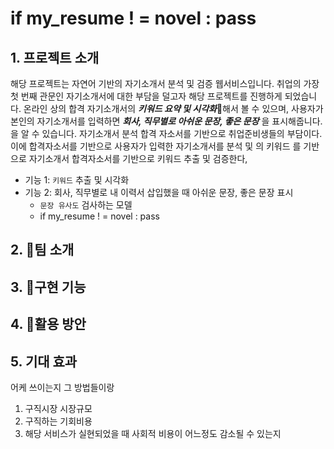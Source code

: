 # if my_resume ! = novel : pass

## 1. 프로젝트 소개
해당 프로젝트는 자연어 기반의 자기소개서 분석 및 검증 웹서비스입니다. 취업의 가장 첫 번째 관문인 자기소개서에 대한 부담을 덜고자 해당 프로젝트를 진행하게 되었습니다. 온라인 상의 합격 자기소개서의 _**키워드 요약 및 시각화**_해서 볼 수 있으며, 사용자가 본인의 자기소개서를 입력하면 _**회사, 직무별로 아쉬운 문장, 좋은 문장**_ 을 표시해줍니다. 을 알 수 있습니다. 
자기소개서 분석 합격 자소서를 기반으로 
 취업준비생들의 부담이다. 이에 합격자소서를 기반으로 사용자가 입력한 자기소개서를 분석 및 의 키워드 를 기반으로 
자기소개서 합격자소서를 기반으로 키워드 추출 및 검증한다,  
- 기능 1: `키워드` 추출 및 시각화
- 기능 2: 회사, 직무별로 내 이력서 삽입했을 때 아쉬운 문장, 좋은 문장 표시
    - `문장 유사도` 검사하는 모델
    - if my_resume ! = novel : pass
 
## 2. 팀 소개






















## 3. 구현 기능 
## 4. 활용 방안 
## 5. 기대 효과 

어케 쓰이는지 그 방법들이랑
1. 구직시장 시장규모 
2. 구직하는 기회비용 
3. 해당 서비스가 실현되었을 때 사회적 비용이 어느정도 감소될 수 있는지 
